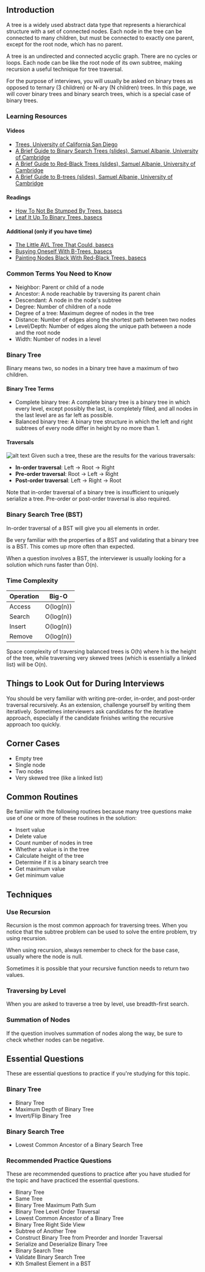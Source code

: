 ## Introduction

A tree is a widely used abstract data type that represents a hierarchical structure with a set of connected nodes. Each node in the tree can be connected to many children, but must be connected to exactly one parent, except for the root node, which has no parent.

A tree is an undirected and connected acyclic graph. There are no cycles or loops. Each node can be like the root node of its own subtree, making recursion a useful technique for tree traversal.

For the purpose of interviews, you will usually be asked on binary trees as opposed to ternary (3 children) or N-ary (N children) trees. In this page, we will cover binary trees and binary search trees, which is a special case of binary trees.

### Learning Resources

#### Videos
- [Trees, University of California San Diego](#)
- [A Brief Guide to Binary Search Trees (slides), Samuel Albanie, University of Cambridge](#)
- [A Brief Guide to Red-Black Trees (slides), Samuel Albanie, University of Cambridge](#)
- [A Brief Guide to B-trees (slides), Samuel Albanie, University of Cambridge](#)

#### Readings
- [How To Not Be Stumped By Trees, basecs](#)
- [Leaf It Up To Binary Trees, basecs](#)

#### Additional (only if you have time)
- [The Little AVL Tree That Could, basecs](#)
- [Busying Oneself With B-Trees, basecs](#)
- [Painting Nodes Black With Red-Black Trees, basecs](#)

### Common Terms You Need to Know

- Neighbor: Parent or child of a node
- Ancestor: A node reachable by traversing its parent chain
- Descendant: A node in the node's subtree
- Degree: Number of children of a node
- Degree of a tree: Maximum degree of nodes in the tree
- Distance: Number of edges along the shortest path between two nodes
- Level/Depth: Number of edges along the unique path between a node and the root node
- Width: Number of nodes in a level

### Binary Tree

Binary means two, so nodes in a binary tree have a maximum of two children.

#### Binary Tree Terms

- Complete binary tree: A complete binary tree is a binary tree in which every level, except possibly the last, is completely filled, and all nodes in the last level are as far left as possible.
- Balanced binary tree: A binary tree structure in which the left and right subtrees of every node differ in height by no more than 1.

#### Traversals
![alt text](image.png)
Given such a tree, these are the results for the various traversals:

- **In-order traversal**: Left -> Root -> Right
- **Pre-order traversal**: Root -> Left -> Right
- **Post-order traversal**: Left -> Right -> Root

Note that in-order traversal of a binary tree is insufficient to uniquely serialize a tree. Pre-order or post-order traversal is also required.

### Binary Search Tree (BST)

In-order traversal of a BST will give you all elements in order.

Be very familiar with the properties of a BST and validating that a binary tree is a BST. This comes up more often than expected.

When a question involves a BST, the interviewer is usually looking for a solution which runs faster than O(n).

### Time Complexity

| Operation | Big-O |
| --------- | ----- |
| Access    | O(log(n)) |
| Search    | O(log(n)) |
| Insert    | O(log(n)) |
| Remove    | O(log(n)) |

Space complexity of traversing balanced trees is O(h) where h is the height of the tree, while traversing very skewed trees (which is essentially a linked list) will be O(n).

## Things to Look Out for During Interviews

You should be very familiar with writing pre-order, in-order, and post-order traversal recursively. As an extension, challenge yourself by writing them iteratively. Sometimes interviewers ask candidates for the iterative approach, especially if the candidate finishes writing the recursive approach too quickly.

## Corner Cases

- Empty tree
- Single node
- Two nodes
- Very skewed tree (like a linked list)

## Common Routines

Be familiar with the following routines because many tree questions make use of one or more of these routines in the solution:

- Insert value
- Delete value
- Count number of nodes in tree
- Whether a value is in the tree
- Calculate height of the tree
- Determine if it is a binary search tree
- Get maximum value
- Get minimum value

## Techniques

### Use Recursion

Recursion is the most common approach for traversing trees. When you notice that the subtree problem can be used to solve the entire problem, try using recursion.

When using recursion, always remember to check for the base case, usually where the node is null.

Sometimes it is possible that your recursive function needs to return two values.

### Traversing by Level

When you are asked to traverse a tree by level, use breadth-first search.

### Summation of Nodes

If the question involves summation of nodes along the way, be sure to check whether nodes can be negative.

## Essential Questions

These are essential questions to practice if you're studying for this topic.

### Binary Tree
- Binary Tree
- Maximum Depth of Binary Tree
- Invert/Flip Binary Tree

### Binary Search Tree
- Lowest Common Ancestor of a Binary Search Tree

### Recommended Practice Questions
These are recommended questions to practice after you have studied for the topic and have practiced the essential questions.

- Binary Tree
- Same Tree
- Binary Tree Maximum Path Sum
- Binary Tree Level Order Traversal
- Lowest Common Ancestor of a Binary Tree
- Binary Tree Right Side View
- Subtree of Another Tree
- Construct Binary Tree from Preorder and Inorder Traversal
- Serialize and Deserialize Binary Tree
- Binary Search Tree
- Validate Binary Search Tree
- Kth Smallest Element in a BST
